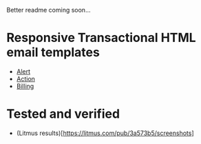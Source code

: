 Better readme coming soon...

# Responsive Transactional HTML email templates

* [Alert](http://mailgun.github.io/transactional-email-templates/alert.html)
* [Action](http://mailgun.github.io/transactional-email-templates/action.html)
* [Billing](http://mailgun.github.io/transactional-email-templates/billing.html)

# Tested and verified

* (Litmus results)[https://litmus.com/pub/3a573b5/screenshots]